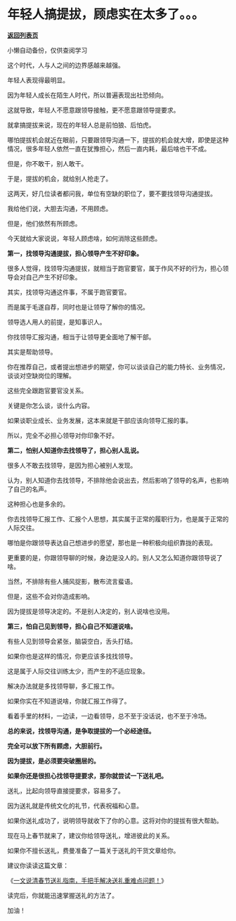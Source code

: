 # 年轻人搞提拔，顾虑实在太多了。。。

[**返回列表页**](/gzh/费曼的小茶馆)

小懒自动备份，仅供查阅学习

这个时代，人与人之间的边界感越来越强。

年轻人表现得最明显。  

因为年轻人成长在陌生人时代，所以普遍表现出社恐倾向。  

这就导致，年轻人不愿意跟领导接触，更不愿意跟领导提要求。  

就拿搞提拔来说，现在的年轻人总是前怕狼、后怕虎。

哪怕提拔机会就近在眼前，只要跟领导沟通一下，提拔的机会就大增，即使是这种情况，很多年轻人依然一直在犹豫担心，然后一直内耗，最后啥也干不成。

但是，你不敢干，别人敢干。

于是，提拔的机会，就给别人抢走了。  

这两天，好几位读者都问我，单位有空缺的职位了，要不要找领导沟通提拔。

我给他们说，大胆去沟通，不用顾虑。  

但是，他们依然有所顾虑。

今天就给大家说说，年轻人顾虑啥，如何消除这些顾虑。  

**第一，找领导沟通提拔，担心领导产生不好印象。**

很多人觉得，找领导沟通提拔，就相当于跑官要官，属于作风不好的行为，担心领导会对自己产生不好印象。  

其实，找领导沟通这件事，不属于跑官要官。

而是属于毛遂自荐，同时也是让领导了解你的情况。  

领导选人用人的前提，是知事识人。  

你找领导汇报沟通，相当于让领导更全面地了解干部。

其实是帮助领导。

你在推荐自己，或者提出想进步的期望，你可以谈谈自己的能力特长、业务情况，谈谈对空缺岗位的理解。

这些完全跟跑官要官没关系。

关键是你怎么谈，谈什么内容。

如果谈职业成长、业务发展，这本来就是干部应该向领导汇报的事。  

所以，完全不必担心领导对你印象不好。  

**第二，怕别人知道你去找领导了，担心别人乱说。**  

很多人不敢去找领导，是因为担心被别人发现。  

认为，别人知道你去找领导，不排除他会说出去，然后影响了领导的名声，也影响了自己的名声。  

这种担心也是多余的。

你去找领导汇报工作、汇报个人思想，其实属于正常的履职行为，也是属于正常的人际交往。

哪怕是你跟领导表达自己想进步的愿望，那也是一种积极向组织靠拢的表现。  

更重要的是，你跟领导聊的时候，身边是没人的。别人又怎么知道你跟领导说了啥。

当然，不排除有些人捕风捉影，散布流言蜚语。  

但是，这些不会对你造成影响。

因为提拔是领导决定的。不是别人决定的，别人说啥也没用。

**第三，怕自己见到领导，担心自己不知道说啥。**  

有些人见到领导会紧张，脑袋空白，舌头打结。

如果你也是这样的情况，你更应该多找找领导。  

这是属于人际交往训练太少，而产生的不适应现象。

解决办法就是多找领导聊，多汇报工作。

如果你实在不知道说啥，你就汇报工作得了。

看着手里的材料，一边读，一边看领导，总不至于没话说，也不至于冷场。

**总的来说，找领导沟通，是争取提拔的一个必经途径。**

**完全可以放下所有顾虑，大胆前行。**

**因为提拔，是必须要突破圈层的。**

**如果你还是很担心找领导提要求，那你就尝试一下送礼吧。**

送礼，比起向领导直接提要求，容易多了。  

因为送礼就是传统文化的礼节，代表祝福和心意。

如果你送礼成功了，说明领导就收下了你的心意。这将对你的提拔有很大帮助。  

现在马上春节就来了，建议你给领导送礼，增进彼此的关系。

如果你不擅长送礼，费曼准备了一篇关于送礼的干货文章给你。

建议你读读这篇文章：

《[一文说清春节送礼指南，手把手解决送礼重难点问题！](https://mp.weixin.qq.com/s?__biz=Mzk0MzcyOTA5Ng==&mid=2247488803&idx=2&sn=8f2e2a26eedc36c4cd4184261cb682ce&scene=21#wechat_redirect)》

读完后，你就能迅速掌握送礼的方法了。

加油！


